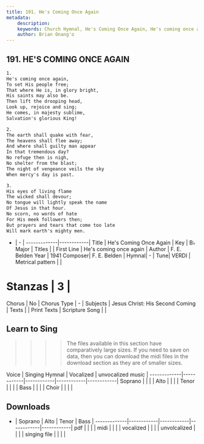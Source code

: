 ```yaml
---
title: 191. He's Coming Once Again
metadata:
    description: 
    keywords: Church Hymnal, He's Coming Once Again, He's coming once again, 
    author: Brian Onang'o
---
```



## 191. HE'S COMING ONCE AGAIN

```txt
1.
He's coming once again, 
To set His people free; 
That where He is, in glory bright, 
His saints may also be. 
Then lift the drooping head, 
Look up, rejoice and sing; 
He comes, in majesty sublime, 
Salvation's glorious King! 

2.
The earth shall quake with fear, 
The heavens shall flee away; 
And where shall guilty man appear 
In that tremendous day? 
No refuge then is nigh, 
No shelter from the blast; 
The night of vengeance veils the sky 
When mercy's day is past. 

3.
His eyes of living flame 
The wicked shall devour; 
No tongue will lightly speak the name 
Of Jesus in that hour. 
No scorn, no words of hate 
For His meek followers then; 
But prayers and tears that come too late 
Will mark earth's mighty men.

```

- |   -  |
-------------|------------|
Title | He's Coming Once Again |
Key | B♭ Major |
Titles |  |
First Line | He's coming once again |
Author | F. E. Belden
Year | 1941
Composer| F. E. Belden |
Hymnal|  - |
Tune| VERDI |
Metrical pattern | |
# Stanzas | 3 |
Chorus | No |
Chorus Type | - |
Subjects | Jesus Christ: His Second Coming |
Texts |  |
Print Texts | 
Scripture Song |  |
  
## Learn to Sing

>>>> The files available in this section have comparatively large sizes. If you need to save on data, then you can download the midi files in the download section as they are of smaller sizes.

Voice |  Singing Hymnal | Vocalized | unvocalized music |
-------------|------------|------------|------------|------------|
Soprano | | | |
Alto | | | |
Tenor | | | |
Bass | | | |
Choir | | | |

## Downloads

- |  Soprano | Alto | Tenor | Bass |
-------------|------------|------------|------------|------------|
pdf | | | |
midi | | | |
vocalized | | | |
unvolcalized | | | |
singing file | | | |
  